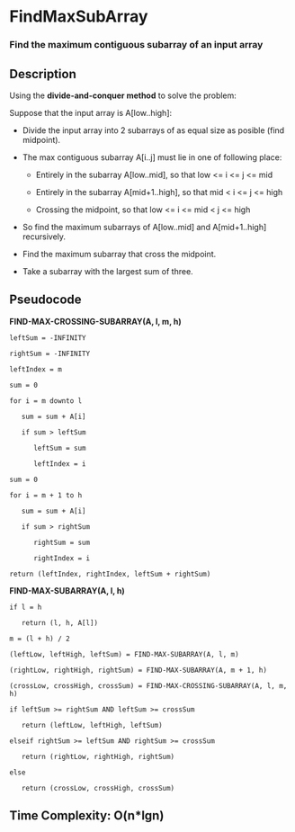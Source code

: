 # FindMaxSubArray

### Find the maximum contiguous subarray of an input array

## Description 

Using the **divide-and-conquer method** to solve the problem:

Suppose that the input array is A[low..high]:

* Divide the input array into 2 subarrays of as equal size as posible (find midpoint).

* The max contiguous subarray A[i..j] must lie in one of following place:
  
  * Entirely in the subarray A[low..mid], so that low <= i <= j <= mid
  
  * Entirely in the subarray A[mid+1..high], so that mid < i <= j <= high
  
  * Crossing the midpoint, so that low <= i <= mid < j <= high

* So find the maximum subarrays of A[low..mid] and A[mid+1..high] recursively.

* Find the maximum subarray that cross the midpoint.

* Take a subarray with the largest sum of three.

## Pseudocode

   **FIND-MAX-CROSSING-SUBARRAY(A, l, m, h)**
    
    leftSum = -INFINITY
    
    rightSum = -INFINITY
    
    leftIndex = m
    
    sum = 0
    
    for i = m downto l
    
       sum = sum + A[i]
       
       if sum > leftSum
       
          leftSum = sum
          
          leftIndex = i
          
    sum = 0
    
    for i = m + 1 to h
    
       sum = sum + A[i]
       
       if sum > rightSum
       
          rightSum = sum
          
          rightIndex = i
          
    return (leftIndex, rightIndex, leftSum + rightSum)

   **FIND-MAX-SUBARRAY(A, l, h)**
    
    if l = h 
    
       return (l, h, A[l])
    
    m = (l + h) / 2
    
    (leftLow, leftHigh, leftSum) = FIND-MAX-SUBARRAY(A, l, m)
    
    (rightLow, rightHigh, rightSum) = FIND-MAX-SUBARRAY(A, m + 1, h)
    
    (crossLow, crossHigh, crossSum) = FIND-MAX-CROSSING-SUBARRAY(A, l, m, h)
    
    if leftSum >= rightSum AND leftSum >= crossSum
       
       return (leftLow, leftHigh, leftSum)
       
    elseif rightSum >= leftSum AND rightSum >= crossSum
       
       return (rightLow, rightHigh, rightSum)
       
    else
       
       return (crossLow, crossHigh, crossSum)
       
## Time Complexity: O(n*lgn) 
